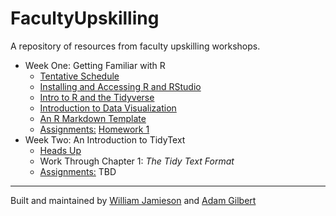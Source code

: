 # FacultyUpskilling
A repository of resources from faculty upskilling workshops. 

  + Week One: Getting Familiar with R
    + [Tentative Schedule](https://agmath.github.io/FacultyUpskilling/2021_NLP/TentativeSchedule.html)
    + [Installing and Accessing R and RStudio](https://agmath.github.io/FacultyUpskilling/2021_NLP/AccessingRandRStudio.html)
    + [Intro to R and the Tidyverse](https://agmath.github.io/FacultyUpskilling/2021_NLP/Enter_The_Tidyverse.html)
    + [Introduction to Data Visualization](https://agmath.github.io/FacultyUpskilling/2021_NLP/data_visualization.html)
    + [An R Markdown Template](https://agmath.github.io/FacultyUpskilling/2021_NLP/MarkdownTemplate.html)
    + <u>Assignments:</u> [Homework 1](https://agmath.github.io/FacultyUpskilling/2021_NLP/intro_to_r_homework.html)
  + Week Two: An Introduction to TidyText
    + [Heads Up](https://agmath.github.io/FacultyUpskilling/2021_NLP/ThingsToKnow_Week2.html)
    + Work Through Chapter 1: *The Tidy Text Format*
    + <u>Assignments:</u> TBD

<hr>

Built and maintained by [William Jamieson](https://www.williamtjamieson.com/) and [Adam Gilbert](https://sites.google.com/view/agilbertmath)
